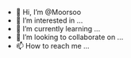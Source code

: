 - 👋 Hi, I’m @Moorsoo
- 👀 I’m interested in ...
- 🌱 I’m currently learning ...
- 💞️ I’m looking to collaborate on ...
- 📫 How to reach me ...

<!---
Moorsoo/Moorsoo is a ✨ special ✨ repository because its `README.md` (this file) appears on your GitHub profile.
You can click the Preview link to take a look at your changes.
--->
